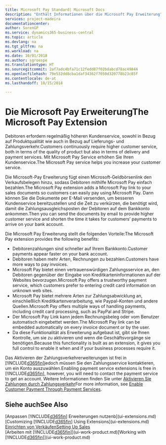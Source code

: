 ```yaml
---
title: Microsoft Pay Standard| Microsoft Docs
description: "Enthält Informationen über die Microsoft Pay Erweiterung"
services: project-madeira
documentationcenter: 
author: SorenGP
ms.service: dynamics365-business-central
ms.topic: article
ms.devlang: na
ms.tgt_pltfrm: na
ms.workload: na
ms.date: 10/01/2018
ms.author: sgroespe
ms.translationtype: HT
ms.sourcegitcommit: 2af7adc4bfa71c12fedd87f02bdabcd78ac49844
ms.openlocfilehash: 79e532dd8cba1daf34362f7050d320778b23c85f
ms.contentlocale: de-at
ms.lasthandoff: 10/15/2018

---
```

# <a name="the-microsoft-pay-extension"></a><span data-ttu-id="220f8-103">Die Microsoft Pay Erweiterung</span><span class="sxs-lookup"><span data-stu-id="220f8-103">The Microsoft Pay Extension</span></span>
<span data-ttu-id="220f8-104">Debitoren erfordern regelmäßig höheren Kundenservice, sowohl in Bezug auf Produktqualität wie auch in Bezug auf Lieferungs- und Zahlungsverkehr.</span><span class="sxs-lookup"><span data-stu-id="220f8-104">Customers continuously require higher customer service, both in terms of the quality of product but also in terms of delivery and payment services.</span></span> <span data-ttu-id="220f8-105">Mit Microsoft Pay Service erhöhen Sie Ihren Kundenservice.</span><span class="sxs-lookup"><span data-stu-id="220f8-105">The Microsoft Pay service helps you increase your customer service.</span></span>

<span data-ttu-id="220f8-106">Die Microsoft-Pay Erweiterung fügt einen Microsoft-Geldbörsenlink den Verkaufsbelegen hinzu, sodass Debitoren mithilfe Microsoft Pay einfach bezahlen.</span><span class="sxs-lookup"><span data-stu-id="220f8-106">The Microsoft Pay extension adds a Microsoft Pay link to your sales documents so customers can easily pay using Microsoft Pay.</span></span> <span data-ttu-id="220f8-107">Dann können Sie die Dokumente per E-Mail versenden, um besseren Kundenservice bereitzustellen und die Zeit zu verkürzen, die benötigt wird, damit die Zahlungsausgleichsposten der Debitoren auf dem Bankkonto ankommen.</span><span class="sxs-lookup"><span data-stu-id="220f8-107">Then you can send the documents by email to provide higher customer service and shorten the time it takes for customers’ payments to arrive on your bank account.</span></span>

<span data-ttu-id="220f8-108">Die Microsoft Pay Erweiterung stellt die folgenden Vorteile:</span><span class="sxs-lookup"><span data-stu-id="220f8-108">The Microsoft Pay extension provides the following benefits:</span></span>
- <span data-ttu-id="220f8-109">Debitorenzahlungen sind schneller auf Ihrem Bankkonto.</span><span class="sxs-lookup"><span data-stu-id="220f8-109">Customer payments appear faster on your bank account.</span></span>
- <span data-ttu-id="220f8-110">Debitoren haben mehr Arten, Rechnungen zu bezahlen.</span><span class="sxs-lookup"><span data-stu-id="220f8-110">Customers have more ways to pay invoices.</span></span>
- <span data-ttu-id="220f8-111">Microsoft Pay bietet einen vertrauenswürdigen Zahlungsservice an, den Debitoren gegenüber der Eingabe von Kreditkarteninformationen auf der Websites bevorzugen.</span><span class="sxs-lookup"><span data-stu-id="220f8-111">Microsoft Pay offers a trustworthy payment service, which customers prefer to entering credit card information on unknown web sites.</span></span>
- <span data-ttu-id="220f8-112">Microsoft Pay bietet mehrere Arten zur Zahlungsabwicklung an, einschließlich Kreditkartenverarbeitung, wie Paypal-Konten und andere Quellen.</span><span class="sxs-lookup"><span data-stu-id="220f8-112">Microsoft Pay offers multiple ways of handling payments, including credit card processing, such as PayPal and Stripe.</span></span>
- <span data-ttu-id="220f8-113">Der Microsoft Pay Link kann jedem Rechnungsbeleg oder vom Benutzer automatisch eingebettet werden.</span><span class="sxs-lookup"><span data-stu-id="220f8-113">The Microsoft Pay link can be embedded automatically on every invoice document or by the user.</span></span>
- <span data-ttu-id="220f8-114">Da diese Funktionalität als Erweiterung aufgebaut ist, gibt sie Ihnen Kontrolle, um sie zu aktivieren und wenn die Geschäftsvorgänge sie benötigen.</span><span class="sxs-lookup"><span data-stu-id="220f8-114">Because this functionality is built as an extension, it gives you full control to enable it when and if your business processes require it.</span></span>

<span data-ttu-id="220f8-115">Das Aktivieren der Zahlungsverkehrerweiterungen ist frei in [!INCLUDE[d365fin](includes/d365fin_md.md)]jedoch müssen Sie den Zahlungsservice kontaktieren, um ein Konto auszuwählen.</span><span class="sxs-lookup"><span data-stu-id="220f8-115">Enabling payment service extensions is free in [!INCLUDE[d365fin](includes/d365fin_md.md)], however, you will need to contact the payment service to get an account.</span></span> <span data-ttu-id="220f8-116">Weitere Informationen finden Sie unter [Aktivieren Sie Zahlungen durch Zahlungsverkehr](sales-how-enable-payment-service-extensions.md)</span><span class="sxs-lookup"><span data-stu-id="220f8-116">For more information, see [Enable Customer Payment Through Payment Services](sales-how-enable-payment-service-extensions.md).</span></span>

## <a name="see-also"></a><span data-ttu-id="220f8-117">Siehe auch</span><span class="sxs-lookup"><span data-stu-id="220f8-117">See Also</span></span>
<span data-ttu-id="220f8-118">[Anpassen [!INCLUDE[d365fin](includes/d365fin_md.md)] Erweiterungen nutzenb](ui-extensions.md)</span><span class="sxs-lookup"><span data-stu-id="220f8-118">[Customizing [!INCLUDE[d365fin](includes/d365fin_md.md)] Using Extensions](ui-extensions.md)</span></span>  
[<span data-ttu-id="220f8-119">Einrichten von Verkäufen</span><span class="sxs-lookup"><span data-stu-id="220f8-119">Setting Up Sales</span></span>](sales-setup-sales.md)  
<span data-ttu-id="220f8-120">[Arbeiten mit [!INCLUDE[d365fin](includes/d365fin_md.md)]](ui-work-product.md)</span><span class="sxs-lookup"><span data-stu-id="220f8-120">[Working with [!INCLUDE[d365fin](includes/d365fin_md.md)]](ui-work-product.md)</span></span>

